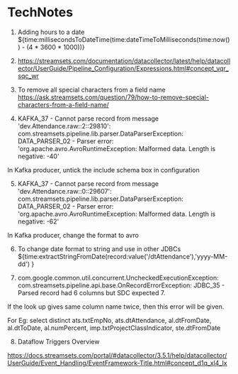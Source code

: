 # TechNotes

1) Adding hours to a date
${time:millisecondsToDateTime(time:dateTimeToMilliseconds(time:now()) - (4 * 3600 * 1000))}
2) https://streamsets.com/documentation/datacollector/latest/help/datacollector/UserGuide/Pipeline_Configuration/Expressions.html#concept_vqr_sqc_wr
3) To remove all special characters from a field name
https://ask.streamsets.com/question/79/how-to-remove-special-characters-from-a-field-name/

4) KAFKA_37 - Cannot parse record from message 'dev.Attendance.raw::2::29810': com.streamsets.pipeline.lib.parser.DataParserException: 
DATA_PARSER_02 - Parser error: 'org.apache.avro.AvroRuntimeException: Malformed data. Length is negative: -40'

In Kafka producer, untick the include schema box in configuration 

5) KAFKA_37 - Cannot parse record from message 'dev.Attendance.raw::0::29607': com.streamsets.pipeline.lib.parser.DataParserException: 
DATA_PARSER_02 - Parser error: 'org.apache.avro.AvroRuntimeException: Malformed data. Length is negative: -62'

In Kafka producer, change the format to avro 

6) To change date format to string and use in other JDBCs 
${time:extractStringFromDate(record:value('/dtAttendance'),'yyyy-MM-dd') }

7) com.google.common.util.concurrent.UncheckedExecutionException: com.streamsets.pipeline.api.base.OnRecordErrorException: 
JDBC_35 - Parsed record had 6 columns but SDC expected 7.

If the look up gives same column name twice, then this error will be given.

For Eg: select distinct ats.txtEmpNo, ats.dtAttendance, 
al.dtFromDate, al.dtToDate, al.numPercent, imp.txtProjectClassIndicator, ste.dtFromDate

8) Dataflow Triggers Overview

https://docs.streamsets.com/portal/#datacollector/3.5.1/help/datacollector/UserGuide/Event_Handling/EventFramework-Title.html#concept_d1q_xl4_lx
